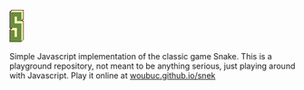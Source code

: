 ![Snek logo](images/logo.png)

Simple Javascript implementation of the classic game Snake. This is a playground repository, not meant to be anything serious, just playing around with Javascript. Play it online at [woubuc.github.io/snek](https://woubuc.github.io/snek/)
